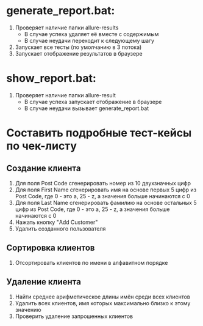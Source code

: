 # generate_report.bat:

1. Проверяет наличие папки allure-results
    - В случае успеха удаляет её вместе с содержимым
    - В случае неудачи переходит к следующему шагу
2. Запускает все тесты (по умолчанию в 3 потока)
3. Запускает отображение результатов в браузере

# show_report.bat:

1. Проверяет наличие папки allure-result
    - В случае успеха запускает отображение в браузере
    - В случае неудачи вызывает generate_report.bat

# Составить подробные тест-кейсы по чек-листу

## Создание клиента

1. Для поля Post Code сгенерировать номер из 10 двухзначных цифр
2. Для поля First Name сгенерировать имя на основе первых 5 цифр из Post Code,
   где 0 - это a, 25 - z, а значения больше начинаются с 0
3. Для поля Last Name сгенерировать фамилию на основе остальных 5 цифр из Post Code,
   где 0 - это a, 25 - z, а значения больше начинаются с 0
4. Нажать кнопку "Add Customer"
5. Удалить созданного пользователя

## Сортировка клиентов

1. Отсортировать клиентов по имени в алфавитном порядке

## Удаление клиента

1. Найти среднее арифметическое длины имён среди всех клиентов
2. Удалить всех клиентов, имя которых максимально близко к этому значению
3. Проверить удаление запрошенных клиентов
